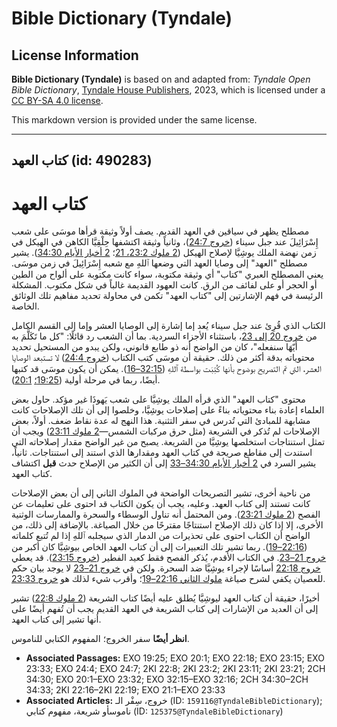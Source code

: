 # Bible Dictionary (Tyndale)

## License Information

**Bible Dictionary (Tyndale)** is based on and adapted from: _Tyndale Open Bible Dictionary_, [Tyndale House Publishers](https://tyndaleopenresources.com/), 2023, which is licensed under a [CC BY-SA 4.0 license](https://creativecommons.org/licenses/by-sa/4.0/legalcode.en).

This markdown version is provided under the same license.



--------------------------------

## كتاب العهد (id: 490283)

كتاب العهد
==========

مصطلح يظهر في سياقين في العهد القديم. يصف أولاً وثيقة قرأها موسَى على شعب إِسْرَائِيلَ عند جبل سيناء ([خروج 24:7](https://ref.ly/Exod24:7))، وثانياً وثيقة اكتشفها حِلْقِيَّا الكاهن في الهيكل في زمن نهضة الملك يوشِيَّا لإصلاح الهيكل ([2 ملوك 23:2، 21](https://ref.ly/2Kgs23:2,2Kgs23:21)؛ [2 أخبار الأيام 34:30](https://ref.ly/2Chr34:30)). يشير مصطلح "العهد" إلى وصايا العهد التي وضعها ٱللهِ مع شعبه إِسْرَائِيلَ في زمن موسَى. يعني المصطلح العبري "كتاب" أي وثيقة مكتوبة، سواء كانت مكتوبة على ألواح من الطين أو الحجر أو على لفائف من الرق. كانت العهود القديمة غالباً في شكل مكتوب. المشكلة الرئيسة في فهم الإشارتين إلى "كتاب العهد" تكمن في محاولة تحديد مفاهيم تلك الوثائق الخاصة.

الكتاب الذي قُرِئ عند جبل سيناء يُعد إما إشارة إلى الوصايا العشر وإما إلى القسم الكامل من [خروج 20 إلى 23](https://ref.ly/Exod20:1-Exod23:32)، باستثناء الأجزاء السردية. بما أن الشعب رد قائلًا: "كل ما تَكَلَّمَ به أَيّهَا سنفعله"، كان من الواضح أنه ذو طابع قانوني، ولكن يبدو من المستحيل تحديد محتوياته بدقة أكثر من ذلك. حقيقة أن موسَى كتب الكتاب ([خروج 24:4](https://ref.ly/Exod24:4)) لا تستبعد الوصايا العشر، التي تم التصريح بوضوح بأنها كُتِبَت بواسطة ٱللهِ ([32:15–16](https://ref.ly/Exod32:15-Exod32:16)). يمكن أن يكون موسَى قد كتبها أيضًا، ربما في مرحلة أولية ([19:25؛](https://ref.ly/Exod19:25) [20:1](https://ref.ly/Exod20:1)).

محتوى "كتاب العهد" الذي قرأه الملك يوشِيَّا على شعب يَهوذَا غير مؤكد. حاول بعض العلماء إعادة بناء محتوياته بناءً على إصلاحات يوشِيَّا، وخلصوا إلى أن تلك الإصلاحات كانت مشابهة للمبادئ التي تُدرس في سفر التثنية. هذا النهج له عدة نقاط ضعف. أولاً، بعض الإصلاحات لم تُذكر في الشريعة (مثل حرق مركبات الشمس—[2 ملوك 23:11](https://ref.ly/2Kgs23:11)) ويجب أن تمثل استنتاجات استخلصها يوشِيَّا من الشريعة. يصبح من غير الواضح مقدار إصلاحاته التي استندت إلى مقاطع صريحة في كتاب العهد ومقدارها الذي استند إلى استنتاجات. ثانياً، يشير السرد في [2 أخبار الأيام 34:30–33](https://ref.ly/2Chr34:30-2Chr34:33) إلى أن الكثير من الإصلاح حدث **قبل** اكتشاف كتاب العهد.

من ناحية أخرى، تشير التصريحات الواضحة في الملوك الثاني إلى أن بعض الإصلاحات كانت تستند إلى كتاب العهد. وعليه، يجب أن يكون الكتاب قد احتوى على تعليمات عن الفصح ([2 ملوك 23:21](https://ref.ly/2Kgs23:21)). ومن المحتمل أنه تناول الوسطاء والسحرة والممارسات الوثنية الأخرى، إلا إذا كان ذلك الإصلاح استنتاجًا مقترحًا من خلال الصياغة. بالإضافة إلى ذلك، من الواضح أن الكتاب احتوى على تحذيرات من الدمار الذي سيجلبه ٱللهِ إذا لم تُتبع كلماته ([22:16–19](https://ref.ly/2Kgs22:16-2Kgs22:19)). ربما تشير تلك التعبيرات إلى أن كتاب العهد الخاص بيوشِيَّا كان أكبر من [خروج 21–23](https://ref.ly/Exod21:1-Exod23:33). في الكتاب الأقدم، يُذكر الفصح فقط كعيد الفطير ([خروج 23:15](https://ref.ly/Exod23:15)). قد يعطي [خروج 22:18](https://ref.ly/Exod22:18) أساسًا لإجراء يوشِيَّا ضد السحرة. ولكن في [خروج 21–23](https://ref.ly/Exod21:1-Exod23:33) لا يوجد بيان حكم للعصيان يكفي لشرح صياغة [ملوك الثاني 22:16–19](https://ref.ly/2Kgs22:16-2Kgs22:19)؛ وأقرب شيء لذلك هو [خروج 23:33](https://ref.ly/Exod23:33).

أخيرًا، حقيقة أن كتاب العهد ليوشِيَّا يُطلق عليه أيضًا كتاب الشريعة ([2 ملوك 22:8](https://ref.ly/2Kgs22:8)) تشير إلى أن العديد من الإشارات إلى كتاب الشريعة في العهد القديم يجب أن تُفهم أيضًا على أنها تشير إلى كتاب العهد.

**انظر أيضًا** سفر الخروج؛ المفهوم الكتابي للناموس.

* **Associated Passages:** EXO 19:25; EXO 20:1; EXO 22:18; EXO 23:15; EXO 23:33; EXO 24:4; EXO 24:7; 2KI 22:8; 2KI 23:2; 2KI 23:11; 2KI 23:21; 2CH 34:30; EXO 20:1–EXO 23:32; EXO 32:15–EXO 32:16; 2CH 34:30–2CH 34:33; 2KI 22:16–2KI 22:19; EXO 21:1–EXO 23:33
* **Associated Articles:** خروج، سِفْر الـ (ID: `159116@TyndaleBibleDictionary`); ناموسأو شريعة، مفهوم كتابي (ID: `125375@TyndaleBibleDictionary`)

